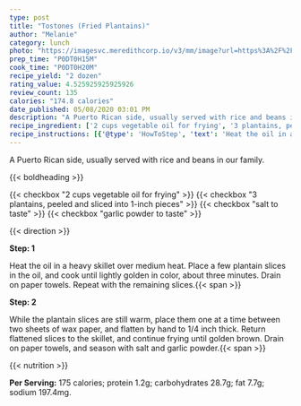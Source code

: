 ```yaml
---
type: post
title: "Tostones (Fried Plantains)"
author: "Melanie"
category: lunch
photo: "https://imagesvc.meredithcorp.io/v3/mm/image?url=https%3A%2F%2Fimages.media-allrecipes.com%2Fuserphotos%2F454555.jpg"
prep_time: "P0DT0H15M"
cook_time: "P0DT0H20M"
recipe_yield: "2 dozen"
rating_value: 4.525925925925926
review_count: 135
calories: "174.8 calories"
date_published: 05/08/2020 03:01 PM
description: "A Puerto Rican side, usually served with rice and beans in our family."
recipe_ingredient: ['2 cups vegetable oil for frying', '3 plantains, peeled and sliced into 1-inch pieces', 'salt to taste', 'garlic powder to taste']
recipe_instructions: [{'@type': 'HowToStep', 'text': 'Heat the oil in a heavy skillet over medium heat. Place a few plantain slices in the oil, and cook until lightly golden in color, about three minutes. Drain on paper towels. Repeat with the remaining slices.\n'}, {'@type': 'HowToStep', 'text': 'While the plantain slices are still warm, place them one at a time between two sheets of wax paper, and flatten by hand to 1/4 inch thick. Return flattened slices to the skillet, and continue frying until golden brown. Drain on paper towels, and season with salt and garlic powder.\n'}]
---
```


A Puerto Rican side, usually served with rice and beans in our family. 

{{< boldheading >}}

{{< checkbox "2 cups vegetable oil for frying" >}}
{{< checkbox "3  plantains, peeled and sliced into 1-inch pieces" >}}
{{< checkbox "salt to taste" >}}
{{< checkbox "garlic powder to taste" >}}


{{< direction >}}

**Step: 1**

Heat the oil in a heavy skillet over medium heat. Place a few plantain slices in the oil, and cook until lightly golden in color, about three minutes. Drain on paper towels. Repeat with the remaining slices.{{< span >}}

**Step: 2**

While the plantain slices are still warm, place them one at a time between two sheets of wax paper, and flatten by hand to 1/4 inch thick. Return flattened slices to the skillet, and continue frying until golden brown. Drain on paper towels, and season with salt and garlic powder.{{< span >}}

{{< nutrition >}}

**Per Serving:** 175 calories; protein 1.2g; carbohydrates 28.7g; fat 7.7g; sodium 197.4mg.